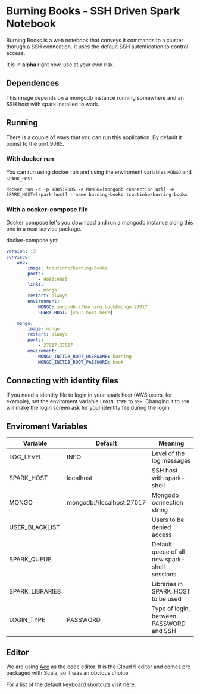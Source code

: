 # Burning Books - SSH Driven Spark Notebook

Burning Books is a web notebook that conveys it commands to a cluster thorugh a SSH connection.
It uses the default SSH autentication to control access.

It is in **alpha** right now, use at your own risk.

## Dependences

This image depends on a mongodb instance running somewhere and an SSH host with spark installed to work.

## Running

There is a couple of ways that you can run this application. By default it poinst to the port 9085.

### With docker run

You can run using docker run and using the enviroment variables `MONGO` and `SPARK_HOST`.

`docker run -d -p 9085:9085 -e MONGO=[mongodb connection url] -e SPARK_HOST=[spark host] --name burning-books tcoutinho/burning-books`

### With a cocker-compose file

Docker compose let's you download and run a mongodb instance along this one in a neat service package.

docker-compose.yml
```yaml
version: '3'
services:
    web:
        image: tcoutinho/burning-books
        ports:
            - 9085:9085
        links:
            - mongo
        restart: always
        environment:
            MONGO: mongodb://burning:book@mongo:27017
            SPARK_HOST: [your host here]

    mongo:
        image: mongo
        restart: always
        ports:
            - 27017:27017
        enviroment:
            MONGO_INITDB_ROOT_USERNAME: burning
            MONGO_INITDB_ROOT_PASSWORD: book
```

## Connecting with identity files

If you need a identity file to login in your spark host (AWS users, for example), set the
enviroment variable `LOGIN_TYPE` to `SSH`. Changing it to `SSH` will make the login screen ask
for your identity file during the login.

## Enviroment Variables

| Variable          | Default                   | Meaning                                       |
|-------------------|---------------------------|-----------------------------------------------|
| LOG_LEVEL         | INFO                      | Level of the log messages                     |
| SPARK_HOST        | localhost                 | SSH host with spark-shell                     |
| MONGO             | mongodb://localhost:27017 | Mongodb connection string                     |
| USER_BLACKLIST    |                           | Users to be denied access                     |
| SPARK_QUEUE       |                           | Default queue of all new spark-shell sessions |
| SPARK_LIBRARIES   |                           | Libraries in SPARK_HOST to be used            |
| LOGIN_TYPE        | PASSWORD                  | Type of login, between PASSWORD and SSH       |

## Editor

We are using [Ace](https://ace.c9.io/) as the code editor. It is the Cloud 9 editor and comes pre packaged with Scala, so it was an obvious choice.

For a list of the default keyboard shortcuts visit [here](https://github.com/ajaxorg/ace/wiki/Default-Keyboard-Shortcuts).
